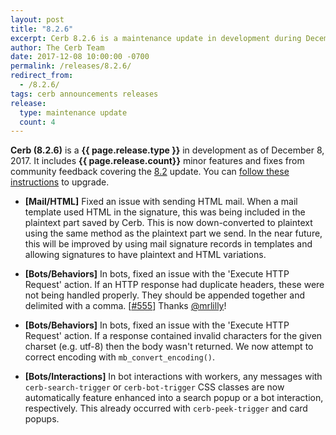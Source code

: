 ```yaml
---
layout: post
title: "8.2.6"
excerpt: Cerb 8.2.6 is a maintenance update in development during December 2017 with 4 minor features and fixes from community feedback.
author: The Cerb Team
date: 2017-12-08 10:00:00 -0700
permalink: /releases/8.2.6/
redirect_from:
  - /8.2.6/
tags: cerb announcements releases
release:
  type: maintenance update
  count: 4
---
```


**Cerb (8.2.6)** is a **{{ page.release.type }}** in development as of December 8, 2017. It includes **{{ page.release.count}}** minor features and fixes from community feedback covering the [8.2](/releases/8.2/) update.  You can [follow these instructions](/docs/upgrading/) to upgrade.

* **[Mail/HTML]** Fixed an issue with sending HTML mail. When a mail template used HTML in the signature, this was being included in the plaintext part saved by Cerb. This is now down-converted to plaintext using the same method as the plaintext part we send. In the near future, this will be improved by using mail signature records in templates and allowing signatures to have plaintext and HTML variations.

* **[Bots/Behaviors]** In bots, fixed an issue with the 'Execute HTTP Request' action. If an HTTP response had duplicate headers, these were not being handled properly. They should be appended together and delimited with a comma. [[#555](https://github.com/jstanden/cerb/issues/555)] Thanks [@mrlilly](https://github.com/mrlilly)!

* **[Bots/Behaviors]** In bots, fixed an issue with the 'Execute HTTP Request' action. If a response contained invalid characters for the given charset (e.g. utf-8) then the body wasn't returned. We now attempt to correct encoding with `mb_convert_encoding()`.

* **[Bots/Interactions]** In bot interactions with workers, any messages with `cerb-search-trigger` or `cerb-bot-trigger` CSS classes are now automatically feature enhanced into a search popup or a bot interaction, respectively. This already occurred with `cerb-peek-trigger` and card popups.

